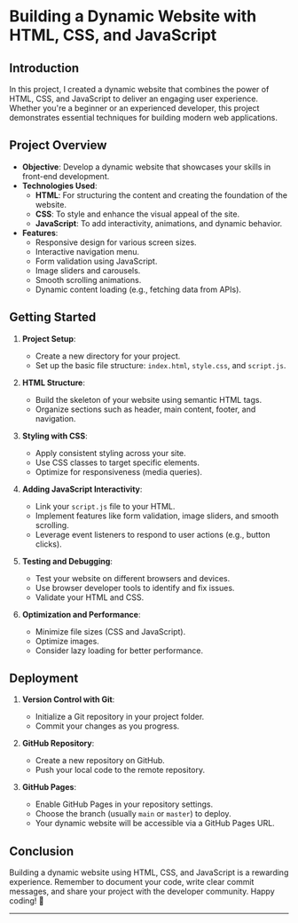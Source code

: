 
# Building a Dynamic Website with HTML, CSS, and JavaScript

>>>>>>>>>>>>>>>>>>>>>>>>>>>>>>>>>>>>>>>>>>>>>>>>>>>>>>>>>>>>>>>>>>>>>>>>>>>>>>>>>>>>>>>>>>>>>>>>>>>>>>>>>>>>>
## Introduction

In this project, I created a dynamic website that combines the power of HTML, CSS, and JavaScript to deliver an engaging user experience. Whether you're a beginner or an experienced developer, this project demonstrates essential techniques for building modern web applications.

## Project Overview

- **Objective**: Develop a dynamic website that showcases your skills in front-end development.
- **Technologies Used**:
  - **HTML**: For structuring the content and creating the foundation of the website.
  - **CSS**: To style and enhance the visual appeal of the site.
  - **JavaScript**: To add interactivity, animations, and dynamic behavior.
- **Features**:
  - Responsive design for various screen sizes.
  - Interactive navigation menu.
  - Form validation using JavaScript.
  - Image sliders and carousels.
  - Smooth scrolling animations.
  - Dynamic content loading (e.g., fetching data from APIs).

## Getting Started

1. **Project Setup**:
   - Create a new directory for your project.
   - Set up the basic file structure: `index.html`, `style.css`, and `script.js`.

2. **HTML Structure**:
   - Build the skeleton of your website using semantic HTML tags.
   - Organize sections such as header, main content, footer, and navigation.

3. **Styling with CSS**:
   - Apply consistent styling across your site.
   - Use CSS classes to target specific elements.
   - Optimize for responsiveness (media queries).

4. **Adding JavaScript Interactivity**:
   - Link your `script.js` file to your HTML.
   - Implement features like form validation, image sliders, and smooth scrolling.
   - Leverage event listeners to respond to user actions (e.g., button clicks).

5. **Testing and Debugging**:
   - Test your website on different browsers and devices.
   - Use browser developer tools to identify and fix issues.
   - Validate your HTML and CSS.

6. **Optimization and Performance**:
   - Minimize file sizes (CSS and JavaScript).
   - Optimize images.
   - Consider lazy loading for better performance.

## Deployment

1. **Version Control with Git**:
   - Initialize a Git repository in your project folder.
   - Commit your changes as you progress.

2. **GitHub Repository**:
   - Create a new repository on GitHub.
   - Push your local code to the remote repository.

3. **GitHub Pages**:
   - Enable GitHub Pages in your repository settings.
   - Choose the branch (usually `main` or `master`) to deploy.
   - Your dynamic website will be accessible via a GitHub Pages URL.

## Conclusion

Building a dynamic website using HTML, CSS, and JavaScript is a rewarding experience. Remember to document your code, write clear commit messages, and share your project with the developer community. Happy coding! 🚀

---
